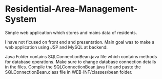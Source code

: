 # Residential-Area-Management-System
Simple web application which stores and mains data of residents.

I have not ficused on front end and presentation. Main goal was to make a web application using JSP and MySQL at backend.

Java Folder contains SQLConnectionBean.java file which contains methods for database operations. Make sure to change database connection details in the files.
Compile the SQLConnectionBean.java file and paste the SQLConnectionBean.class file in WEB-INF/classes/bean folder.
